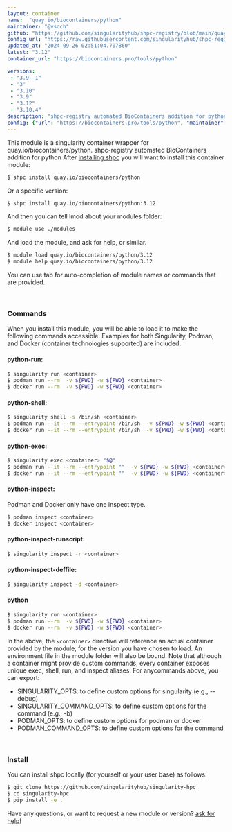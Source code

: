 ```yaml
---
layout: container
name:  "quay.io/biocontainers/python"
maintainer: "@vsoch"
github: "https://github.com/singularityhub/shpc-registry/blob/main/quay.io/biocontainers/python/container.yaml"
config_url: "https://raw.githubusercontent.com/singularityhub/shpc-registry/main/quay.io/biocontainers/python/container.yaml"
updated_at: "2024-09-26 02:51:04.707860"
latest: "3.12"
container_url: "https://biocontainers.pro/tools/python"

versions:
 - "3.9--1"
 - "3"
 - "3.10"
 - "3.9"
 - "3.12"
 - "3.10.4"
description: "shpc-registry automated BioContainers addition for python"
config: {"url": "https://biocontainers.pro/tools/python", "maintainer": "@vsoch", "description": "shpc-registry automated BioContainers addition for python", "latest": {"3.12": "sha256:29fccb317d61a9d09ecf432f63bfea512b98f0f3bc3764dc65fbdbc0f02473b5"}, "tags": {"3.9--1": "sha256:d97d2b329b4e44d2e07a9737ba348b185d6a47f34fba0ef301d44d11669cac60", "3": "sha256:77ecd1db5b41f925c7593ad782bf756d001fbe488cefc4685945785e813f6481", "3.10": "sha256:f6b44640f06e8265ebf5ce85ca12cea53af110c188d6b4acf5f59887c24abb8f", "3.9": "sha256:c6b961c4c7bbfedddc8bbce9431ce550621c4fe526bb0f11a73c314507ec730d", "3.12": "sha256:29fccb317d61a9d09ecf432f63bfea512b98f0f3bc3764dc65fbdbc0f02473b5", "3.10.4": "sha256:6745f24775c46d74a7c6e0f9d9b3b4cb3b14cadf531e9670f8b2fa26d1dbc637"}, "docker": "quay.io/biocontainers/python"}
---
```


This module is a singularity container wrapper for quay.io/biocontainers/python.
shpc-registry automated BioContainers addition for python
After [installing shpc](#install) you will want to install this container module:


```bash
$ shpc install quay.io/biocontainers/python
```

Or a specific version:

```bash
$ shpc install quay.io/biocontainers/python:3.12
```

And then you can tell lmod about your modules folder:

```bash
$ module use ./modules
```

And load the module, and ask for help, or similar.

```bash
$ module load quay.io/biocontainers/python/3.12
$ module help quay.io/biocontainers/python/3.12
```

You can use tab for auto-completion of module names or commands that are provided.

<br>

### Commands

When you install this module, you will be able to load it to make the following commands accessible.
Examples for both Singularity, Podman, and Docker (container technologies supported) are included.

#### python-run:

```bash
$ singularity run <container>
$ podman run --rm  -v ${PWD} -w ${PWD} <container>
$ docker run --rm  -v ${PWD} -w ${PWD} <container>
```

#### python-shell:

```bash
$ singularity shell -s /bin/sh <container>
$ podman run --it --rm --entrypoint /bin/sh  -v ${PWD} -w ${PWD} <container>
$ docker run --it --rm --entrypoint /bin/sh  -v ${PWD} -w ${PWD} <container>
```

#### python-exec:

```bash
$ singularity exec <container> "$@"
$ podman run --it --rm --entrypoint ""  -v ${PWD} -w ${PWD} <container> "$@"
$ docker run --it --rm --entrypoint ""  -v ${PWD} -w ${PWD} <container> "$@"
```

#### python-inspect:

Podman and Docker only have one inspect type.

```bash
$ podman inspect <container>
$ docker inspect <container>
```

#### python-inspect-runscript:

```bash
$ singularity inspect -r <container>
```

#### python-inspect-deffile:

```bash
$ singularity inspect -d <container>
```



#### python

```bash
$ singularity run <container>
$ podman run --rm  -v ${PWD} -w ${PWD} <container>
$ docker run --rm  -v ${PWD} -w ${PWD} <container>
```


In the above, the `<container>` directive will reference an actual container provided
by the module, for the version you have chosen to load. An environment file in the
module folder will also be bound. Note that although a container
might provide custom commands, every container exposes unique exec, shell, run, and
inspect aliases. For anycommands above, you can export:

 - SINGULARITY_OPTS: to define custom options for singularity (e.g., --debug)
 - SINGULARITY_COMMAND_OPTS: to define custom options for the command (e.g., -b)
 - PODMAN_OPTS: to define custom options for podman or docker
 - PODMAN_COMMAND_OPTS: to define custom options for the command

<br>

### Install

You can install shpc locally (for yourself or your user base) as follows:

```bash
$ git clone https://github.com/singularityhub/singularity-hpc
$ cd singularity-hpc
$ pip install -e .
```

Have any questions, or want to request a new module or version? [ask for help!](https://github.com/singularityhub/singularity-hpc/issues)